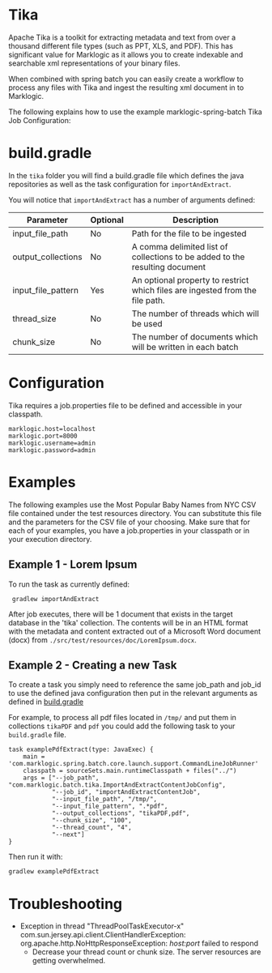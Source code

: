 
# Tika

Apache Tika is a toolkit for extracting metadata and text from over a thousand different file types (such as PPT, XLS, and PDF). This has significant value for Marklogic as it allows you to create indexable and searchable xml representations of your binary files. 

When combined with spring batch you can easily create a workflow to process any files with Tika and ingest the resulting xml document in to Marklogic. 

The following explains how to use the example marklogic-spring-batch Tika Job Configuration:
 
# build.gradle

In the `tika` folder you will find a build.gradle file which defines the java repositories as well as the task configuration for `importAndExtract`. 

You will notice that `importAndExtract` has a number of arguments defined:

Parameter | Optional | Description
----------|----------|-------------
input_file_path | No | Path for the file to be ingested
output_collections | No | A comma delimited list of collections to be added to the resulting document
input_file_pattern | Yes | An optional property to restrict which files are ingested from the file path.
thread_size | No| The number of threads which will be used
chunk_size | No| The number of documents which will be written in each batch

# Configuration

Tika requires a job.properties file to be defined and accessible in your classpath.

    marklogic.host=localhost
    marklogic.port=8000
    marklogic.username=admin
    marklogic.password=admin

# Examples

The following examples use the Most Popular Baby Names from NYC CSV file contained under the test resources directory.  You can substitute this file and the parameters for the CSV file of your choosing.  Make sure that for each of your examples, you have a job.properties in your classpath or in your execution directory.    

## Example 1 - Lorem Ipsum

To run the task as currently defined:
```
 gradlew importAndExtract
```

After job executes, there will be 1 document that exists in the target database in the 'tika' collection. The contents will be in an HTML format with the metadata and content extracted out of a Microsoft Word document (docx) from `./src/test/resources/doc/LoremIpsum.docx`.
   
## Example 2 - Creating a new Task

To create a task you simply need to reference the same job_path and job_id to use the defined java configuration then put in the relevant arguments as defined in  [build.gradle](#buildgradle)

For example, to process all pdf files located in `/tmp/` and put them in collections `tikaPDF` and `pdf` you could add the following task to your `build.gradle` file.
```
task examplePdfExtract(type: JavaExec) {
    main = 'com.marklogic.spring.batch.core.launch.support.CommandLineJobRunner'
    classpath = sourceSets.main.runtimeClasspath + files("../")
    args = ["--job_path", "com.marklogic.batch.tika.ImportAndExtractContentJobConfig",
            "--job_id", "importAndExtractContentJob",
            "--input_file_path", "/tmp/",
            "--input_file_pattern", ".*pdf",
            "--output_collections", "tikaPDF,pdf",
            "--chunk_size", "100",
            "--thread_count", "4",
            "--next"]
}
```
Then run it with:

```
gradlew examplePdfExtract
```

# Troubleshooting

 * Exception in thread "ThreadPoolTaskExecutor-x" com.sun.jersey.api.client.ClientHandlerException: org.apache.http.NoHttpResponseException: _host:port_ failed to respond
   * Decrease your thread count or chunk size.  The server resources are getting overwhelmed.